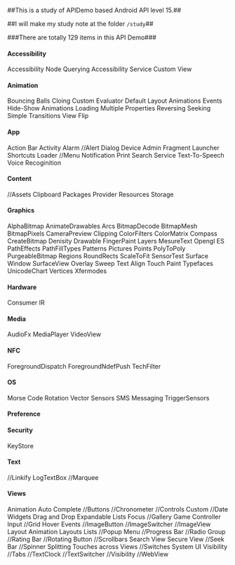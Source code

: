 ##This is a study of APIDemo based Android API level 15.##

##I will make my study note at the folder `/study`##

###There are totally 129 items in this API Demo###

<h4>Accessibility</h4>
     Accessibility Node Querying
     Accessibility Service
     Custom View
<h4>Animation</h4>
     Bouncing Balls
     Cloing
     Custom Evaluator
     Default Layout Animations
     Events
     Hide-Show Animations
     Loading     
     Multiple Properties
     Reversing
     Seeking
     Simple Transitions
     View Flip
<h4>App</h4>
     Action Bar
     Activity
     Alarm
     //Alert Dialog
     Device Admin
     Fragment
     Launcher Shortcuts
     Loader
     //Menu
     Notification
     Print
     Search
     Service
     Text-To-Speech
     Voice Recoginition
<h4>Content</h4>
     //Assets
     Clipboard
     Packages
     Provider
     Resources
     Storage
<h4>Graphics</h4>
     AlphaBitmap
     AnimateDrawables
     Arcs
     BitmapDecode
     BitmapMesh
     BitmapPixels
     CameraPreview
     Clipping
     ColorFilters
     ColorMatrix
     Compass
     CreateBitmap
     Denisity
     Drawable
     FingerPaint
     Layers
     MesureText
     Opengl ES
     PathEffects
     PathFillTypes
     Patterns
     Pictures
     Points
     PolyToPoly
     PurgeableBitmap
     Regions
     RoundRects
     ScaleToFit
     SensorTest
     Surface Window
     SurfaceView Overlay
     Sweep
     Text Align
     Touch Paint
     Typefaces
     UnicodeChart
     Vertices
     Xfermodes
<h4>Hardware</h4>
     Consumer IR
<h4>Media</h4>
     AudioFx
     MediaPlayer
     VideoView
<h4>NFC</h4>
     ForegroundDispatch
     ForegroundNdefPush
     TechFilter
<h4>OS</h4>
     Morse Code
     Rotation Vector
     Sensors
     SMS Messaging
     TriggerSensors
<h4>Preference</h4>
<h4>Security</h4>
     KeyStore
<h4>Text</h4>
     //Linkify
     LogTextBox
     //Marquee
<h4>Views</h4>
     Animation
     Auto Complete
     //Buttons
     //Chronometer
     //Controls
     Custom
     //Date Widgets
     Drag and Drop
     Expandable Lists
     Focus
     //Gallery
     Game Controller Input
     //Grid
     Hover Events
     //ImageButton
     //ImageSwitcher
     //ImageView
     Layout Animation
     Layouts
     Lists
     //Popup Menu
     //Progress Bar
     //Radio Group
     //Rating Bar
     //Rotating Button
     //Scrollbars
     Search View
     Secure View
     //Seek Bar
     //Spinner
     Splitting Touches across Views
     //Switches
     System UI Visibility
     //Tabs
     //TextClock     
     //TextSwitcher
     //Visibility
     //WebView
